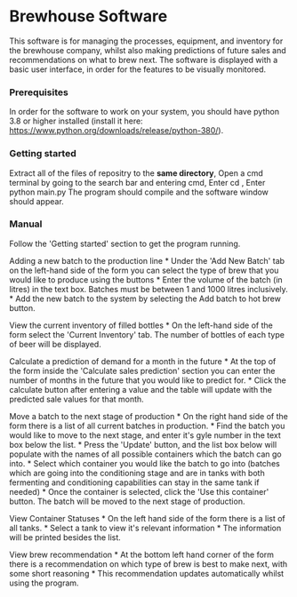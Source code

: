 # Brewhouse Software
This software is for managing the processes, equipment, and inventory for the brewhouse company, whilst also making predictions of future sales and recommendations on what to brew next. The software is displayed with a basic user interface, in order for the features to be visually monitored. 

### Prerequisites
In order for the software to work on your system, you should have python 3.8 or higher installed (install it here: https://www.python.org/downloads/release/python-380/).

### Getting started
Extract all of the files of repositry to the **same directory**,
Open a cmd terminal by going to the search bar and entering cmd,
Enter cd <your directory where you extracted the files>,
Enter 	python main.py
The program should compile and the software window should appear.

### Manual
Follow the 'Getting started' section to get the program running. 

Adding a new batch to the production line
	* Under the 'Add New Batch' tab on the left-hand side of the form you can select the type of brew that you would like to produce using the buttons
	* Enter the volume of the batch (in litres) in the text box. Batches must be between 1 and 1000 litres inclusively.
	* Add the new batch to the system by selecting the Add batch to hot brew button.
	
View the current inventory of filled bottles
	* On the left-hand side of the form select the 'Current Inventory' tab. The number of bottles of each type of beer will be displayed.
	
Calculate a prediction of demand for a month in the future
	* At the top of the form inside the 'Calculate sales prediction' section you can enter the number of months in the future that you would like to predict for.
	* Click the calculate button after entering a value and the table will update with the predicted sale values for that month.

Move a batch to the next stage of production
	* On the right hand side of the form there is a list of all current batches in production.
	* Find the batch you would like to move to the next stage, and enter it's gyle number in the text box below the list.
	* Press the 'Update' button, and the list box below will populate with the names of all possible containers which the batch can go into.
	* Select which container you would like the batch to go into (batches which are going into the conditioning stage and are in tanks with both fermenting and conditioning capabilities can stay in the same tank if needed)
	* Once the container is selected, click the 'Use this container' button. The batch will be moved to the next stage of production.
	
View Container Statuses
	* On the left hand side of the form there is a list of all tanks.
	* Select a tank to view it's relevant information
	* The information will be printed besides the list.
	
View brew recommendation
	* At the bottom left hand corner of the form there is a recommendation on which type of brew is best to make next, with some short reasoning
	* This recommendation updates automatically whilst using the program.
	





